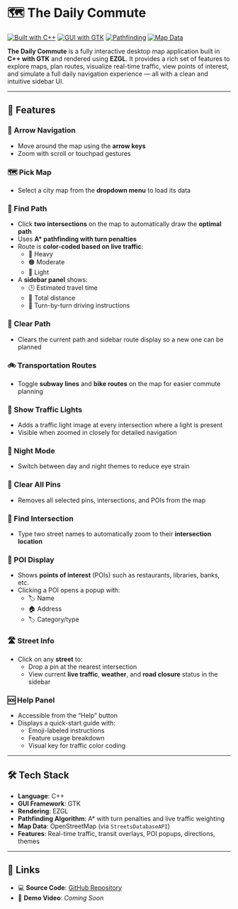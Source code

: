 # 🗺️ The Daily Commute

[![Built with C++](https://img.shields.io/badge/Built%20with-C++-00599C?style=for-the-badge&logo=c%2B%2B&logoColor=white)](https://isocpp.org/)
[![GUI with GTK](https://img.shields.io/badge/GUI-GTK-8BC34A?style=for-the-badge&logo=gnome&logoColor=white)](https://www.gtk.org/)
[![Pathfinding](https://img.shields.io/badge/Includes-A%2A%20Pathfinding-FF9800?style=for-the-badge&logo=mapbox&logoColor=white)]()
[![Map Data](https://img.shields.io/badge/Data-OpenStreetMap-7EBC6F?style=for-the-badge&logo=openstreetmap&logoColor=white)](https://www.openstreetmap.org/)

**The Daily Commute** is a fully interactive desktop map application built in **C++ with GTK** and rendered using **EZGL**. It provides a rich set of features to explore maps, plan routes, visualize real-time traffic, view points of interest, and simulate a full daily navigation experience — all with a clean and intuitive sidebar UI.

---

## 🚀 Features

### 🧭 Arrow Navigation
- Move around the map using the **arrow keys**
- Zoom with scroll or touchpad gestures

### 🗺️ Pick Map
- Select a city map from the **dropdown menu** to load its data

### 🧭 Find Path
- Click **two intersections** on the map to automatically draw the **optimal path**
- Uses **A\* pathfinding with turn penalties**
- Route is **color-coded based on live traffic**:
  - 🔴 Heavy  
  - 🟠 Moderate  
  - 🔵 Light
- A **sidebar panel** shows:
  - 🕒 Estimated travel time  
  - 📏 Total distance  
  - 🚦 Turn-by-turn driving instructions

### 🧹 Clear Path
- Clears the current path and sidebar route display so a new one can be planned

### 🚲 Transportation Routes
- Toggle **subway lines** and **bike routes** on the map for easier commute planning

### 🚦 Show Traffic Lights
- Adds a traffic light image at every intersection where a light is present  
- Visible when zoomed in closely for detailed navigation

### 🌙 Night Mode
- Switch between day and night themes to reduce eye strain

### 📌 Clear All Pins
- Removes all selected pins, intersections, and POIs from the map

### 🔎 Find Intersection
- Type two street names to automatically zoom to their **intersection location**

### 📍 POI Display
- Shows **points of interest** (POIs) such as restaurants, libraries, banks, etc.
- Clicking a POI opens a popup with:
  - 🏷️ Name  
  - 🏠 Address  
  - 🏷️ Category/type

### 🛣️ Street Info
- Click on any **street** to:
  - Drop a pin at the nearest intersection
  - View current **live traffic**, **weather**, and **road closure** status in the sidebar

### 🆘 Help Panel
- Accessible from the “Help” button
- Displays a quick-start guide with:
  - Emoji-labeled instructions  
  - Feature usage breakdown  
  - Visual key for traffic color coding

---

## 🛠 Tech Stack

- **Language**: C++  
- **GUI Framework**: GTK  
- **Rendering**: EZGL  
- **Pathfinding Algorithm**: A* with turn penalties and live traffic weighting  
- **Map Data**: OpenStreetMap (via `StreetsDatabaseAPI`)  
- **Features**: Real-time traffic, transit overlays, POI popups, directions, themes

---

## 🔗 Links

- 💻 **Source Code**: [GitHub Repository](https://github.com/nathwung/the-daily-commute)  
- 🎥 **Demo Video**: *Coming Soon*
  
